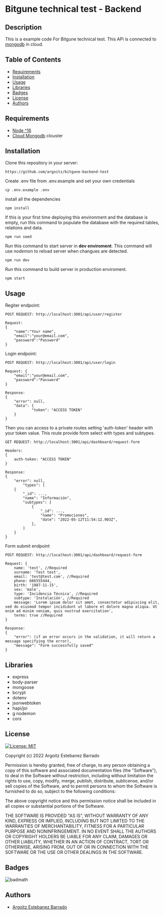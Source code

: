 # Bitgune technical test - Backend

## Description

This is a example code For Bitgune technical test. This APi is connected to [mongodb](https://cloud.mongodb.com/) in cloud.

## Table of Contents

- [Requirements](#requirements)
- [Installation](#installation)
- [Usage](#usage)
- [Libraries](#libraries)
- [Badges](#badges)
- [License](#license)
- [Authors](#authors)

## Requirements

- [Node ^16](https://nodejs.org/es/download/)
- [Cloud Mongodb](https://cloud.mongodb.com) clouster

## Installation

Clone this repository in your server:

    https://github.com/argoitz/bitgune-backend-test

Create .env file from .env.example and set your own credentials

    cp .env.example .env

install all the dependencies

    npm install

If this is your first time deploying this environment and the database is empty, run this command to populate the database with the required tables, relations and data.

    npm run seed

Run this command to start server in **dev enviroment**. This command will use _nodemon_ to reload server when changues are detected.

    npm run dev

Run this command to build server in production enviroment.

    npm start

## Usage

Regiter endpoint:

    POST REQUEST: http://localhost:3001/api/user/register

    Request:
    {
        "name":"Your name",
        "email":"your@email.com",
        "password":"Password"
    }

Login endpoint:

    POST REQUEST: http://localhost:3001/api/user/login

    Request: {
        "email":"your@email.com",
        "password":"Password"
    }

    Response:
    {
        "error": null,
        "data": {
                "token": "ACCESS TOKEN"
        }
    }

Then you can access to a private routes setting 'auth-token' header with your token value. This route provide form select with types and subtypes.

    GET REQUEST: http://localhost:3001/api/dashboard/request-form

    Headers:
    {
        auth-token: "ACCESS TOKEN"
    }

    Response:
    {
        "error": null,
            "types": [
        {
            "_id": ...,
            "name": "Información",
            "subtypes": [
                {
                    "_id": ...,
                    "name": "Promociones",
                    "date": "2022-05-12T11:54:12.903Z",
                },
            ]
        }
    }

Form submit endpoint

    POST REQUEST: http://localhost:3001/api/dashboard/request-form

    Request: {
        name: 'test', //Required
        surname: 'Test test',
        email: 'test@test.com', //Required
        phone: 666555444,
        birth: '1987-11-15',
        sex: 'male',
        type: 'Incidencia Técnica', //Required
        subtype: 'Instalación', //Required
        message: 'Lorem ipsum dolor sit amet, consectetur adipiscing elit, sed do eiusmod tempor incididunt ut labore et dolore magna aliqua. Ut enim ad minim veniam, quis nostrud exercitation',
        terms: true //Required
    }

    Response:
    {
        "error": (if an error occurs in the validation, it will return a message specifying the error),
        "message": "Form successfully saved"
    }

## Libraries

- express
- body-parser
- mongoose
- bcrypt
- dotenv
- jsonwebtoken
- hapi/joi
- g nodemon
- cors

## License

[![License: MIT](https://img.shields.io/badge/License-MIT-yellow.svg)](https://opensource.org/licenses/MIT)

Copyright (c) 2022 Argoitz Estebanez Barrado

Permission is hereby granted, free of charge, to any person obtaining a copy
of this software and associated documentation files (the "Software"), to deal
in the Software without restriction, including without limitation the rights
to use, copy, modify, merge, publish, distribute, sublicense, and/or sell
copies of the Software, and to permit persons to whom the Software is
furnished to do so, subject to the following conditions:

The above copyright notice and this permission notice shall be included in all
copies or substantial portions of the Software.

THE SOFTWARE IS PROVIDED "AS IS", WITHOUT WARRANTY OF ANY KIND, EXPRESS OR
IMPLIED, INCLUDING BUT NOT LIMITED TO THE WARRANTIES OF MERCHANTABILITY,
FITNESS FOR A PARTICULAR PURPOSE AND NONINFRINGEMENT. IN NO EVENT SHALL THE
AUTHORS OR COPYRIGHT HOLDERS BE LIABLE FOR ANY CLAIM, DAMAGES OR OTHER
LIABILITY, WHETHER IN AN ACTION OF CONTRACT, TORT OR OTHERWISE, ARISING FROM,
OUT OF OR IN CONNECTION WITH THE SOFTWARE OR THE USE OR OTHER DEALINGS IN THE
SOFTWARE.

## Badges

![badmath](https://img.shields.io/github/languages/top/argoitz/bitgune-backend-test)

## Authors

- [Argoitz Estebanez Barrado](https://github.com/argoitz)
